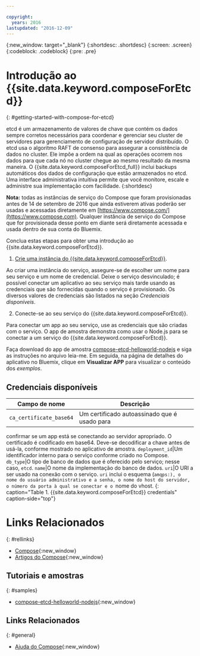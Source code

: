 ```yaml
---

copyright:
  years: 2016
lastupdated: "2016-12-09"
---
```


{:new_window: target="_blank"}
{:shortdesc: .shortdesc}
{:screen: .screen}
{:codeblock: .codeblock}
{:pre: .pre}

# Introdução ao {{site.data.keyword.composeForEtcd}}
{: #getting-started-with-compose-for-etcd}

etcd é um armazenamento de valores de chave que contém os dados sempre corretos necessários para coordenar e gerenciar seu cluster de servidores para gerenciamento de
configuração de servidor distribuído. O etcd usa o algoritmo RAFT de consenso para
assegurar a consistência de dados no cluster. Ele impõe a ordem na qual as operações
ocorrem nos dados para que cada nó no cluster chegue ao mesmo resultado da mesma maneira. O
{{site.data.keyword.composeForEtcd_full}} inclui backups automáticos dos dados de
configuração que estão armazenados no etcd. Uma interface administrativa intuitiva
permite que você monitore, escale e administre sua implementação com facilidade.
{:shortdesc}

**Nota:** todas as instâncias de serviço do Compose que foram
provisionadas antes de 14 de setembro de 2016 que ainda estiverem ativas poderão ser
usadas e acessadas diretamente em
[https://www.compose.com/](https://www.compose.com). Qualquer instância
de serviço do Compose que for provisionada desse ponto em diante será diretamente
acessada e usada dentro de sua conta do Bluemix.

Conclua estas etapas para obter uma introdução ao {{site.data.keyword.composeForEtcd}}.

1. [Crie
uma instância do {{site.data.keyword.composeForEtcd}}](https://console.ng.bluemix.net/catalog/services/compose-for-etcd/).

  Ao criar uma instância do serviço, assegure-se de escolher um nome para seu
serviço e um nome de credencial. Deixe o serviço desvinculado; é possível conectar um
aplicativo ao seu serviço mais tarde usando as credenciais que são fornecidas quando o
serviço é provisionado. Os diversos valores de credenciais são listados na seção
*Credenciais disponíveis*.

2. Conecte-se ao seu serviço do {{site.data.keyword.composeForEtcd}}.

Para conectar um app ao seu serviço, use as credenciais que são criadas com o
serviço. O app de amostra demonstra como usar o Node.js para se conectar a um serviço do
{{site.data.keyword.composeForEtcd}}.

Faça download do app de amostra
[compose-etcd-helloworld-nodejs](https://github.com/IBM-Bluemix/compose-etcd-helloworld-nodejs)
e siga as instruções no arquivo leia-me. Em seguida, na página de detalhes do aplicativo
no Bluemix, clique em **Visualizar APP** para visualizar o conteúdo
dos *exemplos*.

## Credenciais disponíveis

Campo de nome|Descrição
----------|-----------
`ca_certificate_base64`|Um certificado autoassinado que é usado para
confirmar se um app está se conectando ao servidor apropriado. O certificado é codificado
em base64. Deve-se decodificar a chave antes de usá-la, conforme mostrado no aplicativo de amostra.
`deployment_id`|Um identificador interno para o serviço conforme criado
no Compose.
`db_type`|O tipo de banco de dados que é oferecido pelo serviço; nesse caso, `etcd`.
`name`|O nome da implementação do banco de dados.
`uri`|O URI a ser usado na conexão com o serviço. `uri`
inclui o esquema (`amqps:), o nome do usuário administrativo e a senha, o nome do
host do servidor, o número da porta à qual se conectar e o `nome do vhost.
{: caption="Table 1. {{site.data.keyword.composeForEtcd}} credentials" caption-side="top"}

# Links Relacionados
{: #rellinks}

* [Compose](https://www.compose.com){:new_window}
* [Artigos do Compose](https://www.compose.com/articles/){:new_window}

## Tutoriais e amostras
{: #samples}
* [compose-etcd-helloworld-nodejs](https://github.com/IBM-Bluemix/compose-etcd-helloworld-nodejs){:new_window}

## Links Relacionados
{: #general}
* [Ajuda do Compose](https://help.compose.com/docs){:new_window}
